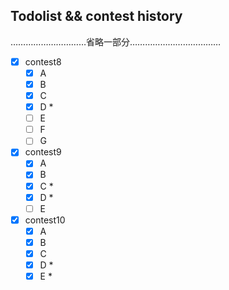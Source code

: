 ## Todolist && contest history
…………………………省略一部分………………………………
- [x] contest8 
    - [x]  A
    - [x]  B
    - [x]  C
    - [x]  D *
    - [ ]  E
    - [ ]  F
    - [ ]  G
- [x] contest9
    - [x]  A 
    - [x]  B
    - [x]  C *
    - [x]  D *
    - [ ]  E
- [X] contest10
	- [x]  A
	- [x]  B
	- [x]  C
	- [x]  D *
	- [x]  E *
